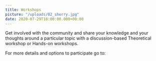 ```yaml
---
title: Workshops
picture: "/uploads/02_sherry.jpg"
date: 2020-07-29T18:00:00.000+00:00
---
```


Get involved with the community and share your 
knowledge and your thoughts around a particular 
topic with a discussion-based Theoretical workshop 
or Hands-on workshops. 

For more details and options to participate go to:
